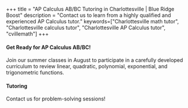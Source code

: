 +++
title = "AP Calculus AB/BC Tutoring in Charlottesville | Blue Ridge Boost"
description = "Contact us to learn from a highly qualified and experienced AP Calculus tutor."
keywords=["Charlottesville math tutor", "Charlottesville calculus tutor", "Charlottesville AP Calculus tutor", "cvillemath"]
+++

#### Get Ready for AP Calculus AB/BC! 

Join our summer classes in August to participate in a carefully developed curriculum to review linear, quadratic, polynomial, exponential, and trigonometric functions.

#### Tutoring

Contact us for problem-solving sessions!

